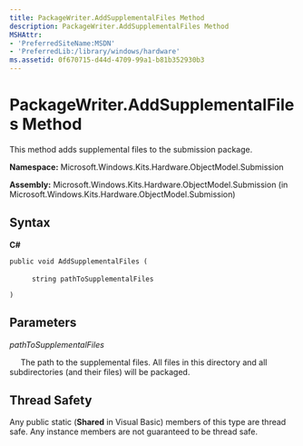 ```yaml
---
title: PackageWriter.AddSupplementalFiles Method
description: PackageWriter.AddSupplementalFiles Method
MSHAttr:
- 'PreferredSiteName:MSDN'
- 'PreferredLib:/library/windows/hardware'
ms.assetid: 0f670715-d44d-4709-99a1-b81b352930b3
---
```


# PackageWriter.AddSupplementalFiles Method


This method adds supplemental files to the submission package.

**Namespace:** Microsoft.Windows.Kits.Hardware.ObjectModel.Submission

**Assembly:** Microsoft.Windows.Kits.Hardware.ObjectModel.Submission (in Microsoft.Windows.Kits.Hardware.ObjectModel.Submission)

## <span id="Syntax"></span><span id="syntax"></span><span id="SYNTAX"></span>Syntax


**C#**

`public void AddSupplementalFiles (`

          `string pathToSupplementalFiles`

`)`

## <span id="Parameters"></span><span id="parameters"></span><span id="PARAMETERS"></span>Parameters


*pathToSupplementalFiles*

     The path to the supplemental files. All files in this directory and all subdirectories (and their files) will be packaged.

## <span id="Thread_Safety"></span><span id="thread_safety"></span><span id="THREAD_SAFETY"></span>Thread Safety


Any public static (**Shared** in Visual Basic) members of this type are thread safe. Any instance members are not guaranteed to be thread safe.

 

 






